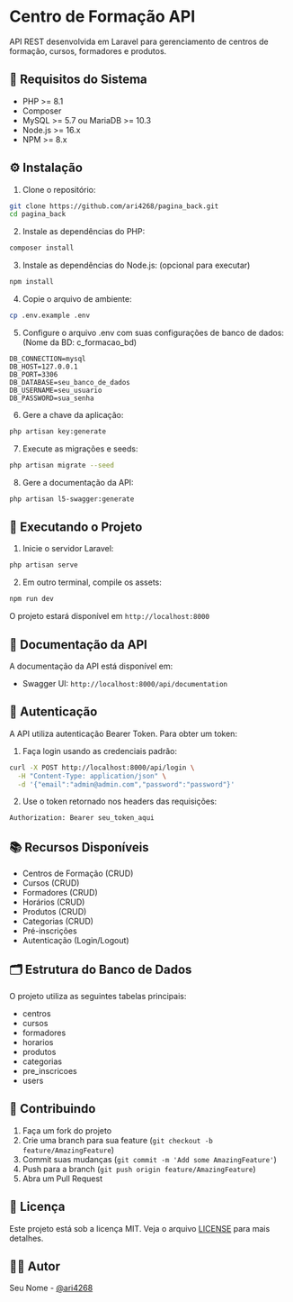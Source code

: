 # Centro de Formação API

API REST desenvolvida em Laravel para gerenciamento de centros de formação, cursos, formadores e produtos.

## 🔧 Requisitos do Sistema

- PHP >= 8.1
- Composer
- MySQL >= 5.7 ou MariaDB >= 10.3
- Node.js >= 16.x
- NPM >= 8.x

## ⚙️ Instalação

1. Clone o repositório:
```bash
git clone https://github.com/ari4268/pagina_back.git
cd pagina_back
```

2. Instale as dependências do PHP:
```bash
composer install
```

3. Instale as dependências do Node.js: (opcional para executar)
```bash
npm install
```

4. Copie o arquivo de ambiente: 
```bash
cp .env.example .env
```

5. Configure o arquivo .env com suas configurações de banco de dados: (Nome da BD: c_formacao_bd)
```
DB_CONNECTION=mysql
DB_HOST=127.0.0.1
DB_PORT=3306
DB_DATABASE=seu_banco_de_dados
DB_USERNAME=seu_usuario
DB_PASSWORD=sua_senha
```

6. Gere a chave da aplicação:
```bash
php artisan key:generate
```

7. Execute as migrações e seeds:
```bash
php artisan migrate --seed
```

8. Gere a documentação da API:
```bash
php artisan l5-swagger:generate
```

## 🚀 Executando o Projeto

1. Inicie o servidor Laravel:
```bash
php artisan serve
```

2. Em outro terminal, compile os assets:
```bash
npm run dev
```

O projeto estará disponível em `http://localhost:8000`

## 📝 Documentação da API

A documentação da API está disponível em:
- Swagger UI: `http://localhost:8000/api/documentation`

## 🔐 Autenticação

A API utiliza autenticação Bearer Token. Para obter um token:

1. Faça login usando as credenciais padrão:
```bash
curl -X POST http://localhost:8000/api/login \
  -H "Content-Type: application/json" \
  -d '{"email":"admin@admin.com","password":"password"}'
```

2. Use o token retornado nos headers das requisições:
```bash
Authorization: Bearer seu_token_aqui
```

## 📚 Recursos Disponíveis

- Centros de Formação (CRUD)
- Cursos (CRUD)
- Formadores (CRUD)
- Horários (CRUD)
- Produtos (CRUD)
- Categorias (CRUD)
- Pré-inscrições
- Autenticação (Login/Logout)

## 🗂️ Estrutura do Banco de Dados

O projeto utiliza as seguintes tabelas principais:
- centros
- cursos
- formadores
- horarios
- produtos
- categorias
- pre_inscricoes
- users

## 🤝 Contribuindo

1. Faça um fork do projeto
2. Crie uma branch para sua feature (`git checkout -b feature/AmazingFeature`)
3. Commit suas mudanças (`git commit -m 'Add some AmazingFeature'`)
4. Push para a branch (`git push origin feature/AmazingFeature`)
5. Abra um Pull Request

## 📄 Licença

Este projeto está sob a licença MIT. Veja o arquivo [LICENSE](LICENSE) para mais detalhes.


## 👨‍💻 Autor

Seu Nome - [@ari4268](https://github.com/ari4268)
